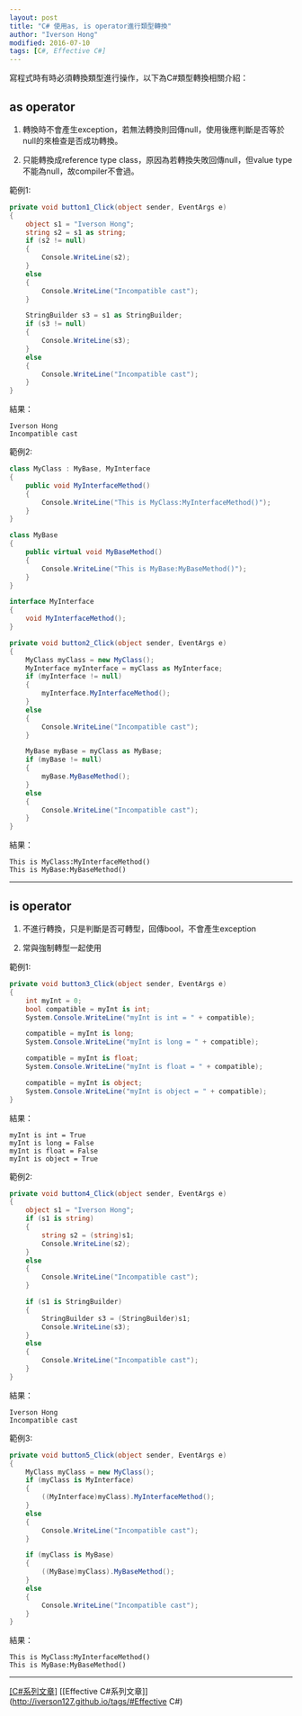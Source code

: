 ```yaml
---
layout: post
title: "C# 使用as, is operator進行類型轉換"
author: "Iverson Hong"
modified: 2016-07-10
tags: [C#, Effective C#]
---
```


寫程式時有時必須轉換類型進行操作，以下為C#類型轉換相關介紹：

## as operator ##

1. 轉換時不會產生exception，若無法轉換則回傳null，使用後應判斷是否等於null的來檢查是否成功轉換。

2. 只能轉換成reference type class，原因為若轉換失敗回傳null，但value type不能為null，故compiler不會過。

範例1:

~~~csharp
private void button1_Click(object sender, EventArgs e)
{
    object s1 = "Iverson Hong";
    string s2 = s1 as string;
    if (s2 != null)
    {
        Console.WriteLine(s2);
    }
    else
    {
        Console.WriteLine("Incompatible cast");
    }

    StringBuilder s3 = s1 as StringBuilder;
    if (s3 != null)
    {
        Console.WriteLine(s3);
    }
    else
    {
        Console.WriteLine("Incompatible cast");
    }
}
~~~

結果：

    Iverson Hong
    Incompatible cast


範例2:

~~~csharp
class MyClass : MyBase, MyInterface
{
    public void MyInterfaceMethod()
    {
        Console.WriteLine("This is MyClass:MyInterfaceMethod()");
    }
}

class MyBase
{
    public virtual void MyBaseMethod()
    {
        Console.WriteLine("This is MyBase:MyBaseMethod()");
    }
}

interface MyInterface
{
    void MyInterfaceMethod();
}
~~~

~~~csharp
private void button2_Click(object sender, EventArgs e)
{
    MyClass myClass = new MyClass();
    MyInterface myInterface = myClass as MyInterface;
    if (myInterface != null)
    {
        myInterface.MyInterfaceMethod();
    }
    else
    {
        Console.WriteLine("Incompatible cast");
    }

    MyBase myBase = myClass as MyBase;
    if (myBase != null)
    {
        myBase.MyBaseMethod();
    }
    else
    {
        Console.WriteLine("Incompatible cast");
    }
}
~~~

結果：

    This is MyClass:MyInterfaceMethod()
    This is MyBase:MyBaseMethod()
    
----------

## is operator ##

1. 不進行轉換，只是判斷是否可轉型，回傳bool，不會產生exception

2. 常與強制轉型一起使用

範例1:

~~~csharp
private void button3_Click(object sender, EventArgs e)
{
    int myInt = 0;
    bool compatible = myInt is int;
    System.Console.WriteLine("myInt is int = " + compatible);

    compatible = myInt is long;
    System.Console.WriteLine("myInt is long = " + compatible);

    compatible = myInt is float;
    System.Console.WriteLine("myInt is float = " + compatible);

    compatible = myInt is object;
    System.Console.WriteLine("myInt is object = " + compatible);
}
~~~

結果：

    myInt is int = True
    myInt is long = False
    myInt is float = False
    myInt is object = True

範例2:

~~~csharp
private void button4_Click(object sender, EventArgs e)
{
    object s1 = "Iverson Hong";
    if (s1 is string)
    {
        string s2 = (string)s1;
        Console.WriteLine(s2);
    }
    else
    {
        Console.WriteLine("Incompatible cast");
    }

    if (s1 is StringBuilder)
    {
        StringBuilder s3 = (StringBuilder)s1;
        Console.WriteLine(s3);
    }
    else
    {
        Console.WriteLine("Incompatible cast");
    }
}
~~~

結果：

    Iverson Hong
    Incompatible cast

範例3:

~~~csharp
private void button5_Click(object sender, EventArgs e)
{
    MyClass myClass = new MyClass();
    if (myClass is MyInterface)
    {
        ((MyInterface)myClass).MyInterfaceMethod();
    }
    else
    {
        Console.WriteLine("Incompatible cast");
    }

    if (myClass is MyBase)
    {
        ((MyBase)myClass).MyBaseMethod();
    }
    else
    {
        Console.WriteLine("Incompatible cast");
    }
}
~~~

結果：

    This is MyClass:MyInterfaceMethod()
    This is MyBase:MyBaseMethod()

----------

[[C#系列文章]](http://iverson127.github.io/tags/#C#)
[[Effective C#系列文章]](http://iverson127.github.io/tags/#Effective C#)